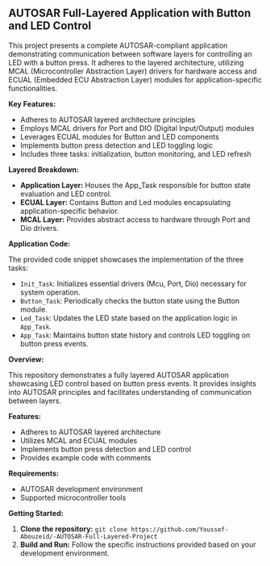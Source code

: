 ## AUTOSAR Full-Layered Application with Button and LED Control

This project presents a complete AUTOSAR-compliant application demonstrating communication between software layers for controlling an LED with a button press. It adheres to the layered architecture, utilizing MCAL (Microcontroller Abstraction Layer) drivers for hardware access and ECUAL (Embedded ECU Abstraction Layer) modules for application-specific functionalities.

**Key Features:**

- Adheres to AUTOSAR layered architecture principles
- Employs MCAL drivers for Port and DIO (Digital Input/Output) modules
- Leverages ECUAL modules for Button and LED components
- Implements button press detection and LED toggling logic
- Includes three tasks: initialization, button monitoring, and LED refresh

**Layered Breakdown:**

- **Application Layer:** Houses the App_Task responsible for button state evaluation and LED control.
- **ECUAL Layer:** Contains Button and Led modules encapsulating application-specific behavior.
- **MCAL Layer:** Provides abstract access to hardware through Port and Dio drivers.

**Application Code:**

The provided code snippet showcases the implementation of the three tasks:

- `Init_Task`: Initializes essential drivers (Mcu, Port, Dio) necessary for system operation.
- `Button_Task`: Periodically checks the button state using the Button module.
- `Led_Task`: Updates the LED state based on the application logic in `App_Task`.
- `App_Task`: Maintains button state history and controls LED toggling on button press events.

**Overview:**

This repository demonstrates a fully layered AUTOSAR application showcasing LED control based on button press events. It provides insights into AUTOSAR principles and facilitates understanding of communication between layers.

**Features:**

- Adheres to AUTOSAR layered architecture
- Utilizes MCAL and ECUAL modules
- Implements button press detection and LED control
- Provides example code with comments

**Requirements:**

- AUTOSAR development environment
- Supported microcontroller tools

**Getting Started:**

1. **Clone the repository:** `git clone https://github.com/Youssef-Abouzeid/-AUTOSAR-Full-Layered-Project`
2. **Build and Run:** Follow the specific instructions provided based on your development environment.



